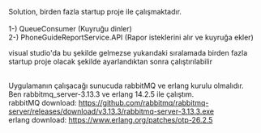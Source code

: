 Solution, birden fazla startup proje ile çalışmaktadır.
<br>
<br>
1-) QueueConsumer (Kuyruğu dinler)
<br>
2-) PhoneGuideReportService.API (Rapor isteklerini alır ve kuyruğa ekler)

visual studio'da bu şekilde gelmezse yukarıdaki sıralamada birden fazla startup proje olacak şekilde ayarlandıktan sonra çalıştırılabilir
<br>
<br>

Uygulamanın çalışacağı sunucuda rabbitMQ ve erlang kurulu olmalıdır. 
<br>
Ben rabbitmq_server-3.13.3 ve erlang 14.2.5 ile çalıştım.
<br>
rabbitMQ download: https://github.com/rabbitmq/rabbitmq-server/releases/download/v3.13.3/rabbitmq-server-3.13.3.exe
<br>
erlang download: https://www.erlang.org/patches/otp-26.2.5
